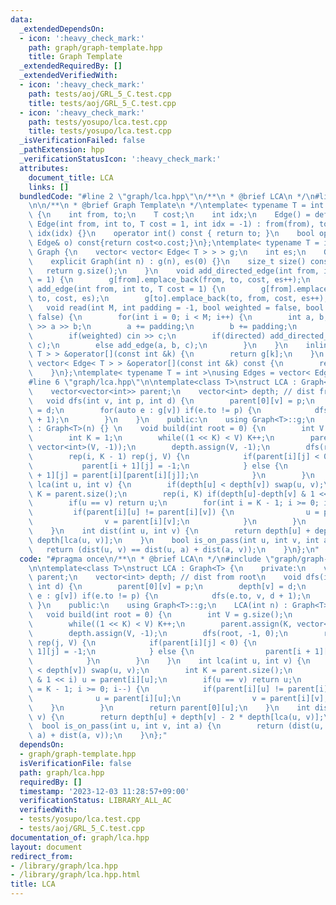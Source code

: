 ```yaml
---
data:
  _extendedDependsOn:
  - icon: ':heavy_check_mark:'
    path: graph/graph-template.hpp
    title: Graph Template
  _extendedRequiredBy: []
  _extendedVerifiedWith:
  - icon: ':heavy_check_mark:'
    path: tests/aoj/GRL_5_C.test.cpp
    title: tests/aoj/GRL_5_C.test.cpp
  - icon: ':heavy_check_mark:'
    path: tests/yosupo/lca.test.cpp
    title: tests/yosupo/lca.test.cpp
  _isVerificationFailed: false
  _pathExtension: hpp
  _verificationStatusIcon: ':heavy_check_mark:'
  attributes:
    document_title: LCA
    links: []
  bundledCode: "#line 2 \"graph/lca.hpp\"\n/**\n * @brief LCA\n */\n#line 2 \"graph/graph-template.hpp\"\
    \n\n/**\n * @brief Graph Template\n */\ntemplate< typename T = int >\nstruct Edge\
    \ {\n    int from, to;\n    T cost;\n    int idx;\n    Edge() = default;\n   \
    \ Edge(int from, int to, T cost = 1, int idx = -1) : from(from), to(to), cost(cost),\
    \ idx(idx) {}\n    operator int() const { return to; }\n    bool operator<(const\
    \ Edge& o) const{return cost<o.cost;}\n};\ntemplate< typename T = int >\nstruct\
    \ Graph {\n    vector< vector< Edge< T > > > g;\n    int es;\n    Graph() = default;\n\
    \    explicit Graph(int n) : g(n), es(0) {}\n    size_t size() const {\n     \
    \   return g.size();\n    }\n    void add_directed_edge(int from, int to, T cost\
    \ = 1) {\n        g[from].emplace_back(from, to, cost, es++);\n    }\n    void\
    \ add_edge(int from, int to, T cost = 1) {\n        g[from].emplace_back(from,\
    \ to, cost, es);\n        g[to].emplace_back(to, from, cost, es++);\n    }\n \
    \   void read(int M, int padding = -1, bool weighted = false, bool directed =\
    \ false) {\n        for(int i = 0; i < M; i++) {\n        int a, b;\n        cin\
    \ >> a >> b;\n        a += padding;\n        b += padding;\n        T c = T(1);\n\
    \        if(weighted) cin >> c;\n        if(directed) add_directed_edge(a, b,\
    \ c);\n        else add_edge(a, b, c);\n        }\n    }\n    inline vector< Edge<\
    \ T > > &operator[](const int &k) {\n        return g[k];\n    }\n    inline const\
    \ vector< Edge< T > > &operator[](const int &k) const {\n        return g[k];\n\
    \    }\n};\ntemplate< typename T = int >\nusing Edges = vector< Edge< T > >;\n\
    #line 6 \"graph/lca.hpp\"\n\ntemplate<class T>\nstruct LCA : Graph<T> {\n    private:\n\
    \    vector<vector<int>> parent;\n    vector<int> depth; // dist from root\n \
    \   void dfs(int v, int p, int d) {\n        parent[0][v] = p;\n        depth[v]\
    \ = d;\n        for(auto e : g[v]) if(e.to != p) {\n            dfs(e.to, v, d\
    \ + 1);\n        }\n    }\n    public:\n    using Graph<T>::g;\n    LCA(int n)\
    \ : Graph<T>(n) {} \n    void build(int root = 0) {\n        int V = g.size();\n\
    \        int K = 1;\n        while((1 << K) < V) K++;\n        parent.assign(K,\
    \ vector<int>(V, -1));\n        depth.assign(V, -1);\n        dfs(root, -1, 0);\n\
    \        rep(i, K - 1) rep(j, V) {\n            if(parent[i][j] < 0) {\n     \
    \           parent[i + 1][j] = -1;\n            } else {\n                parent[i\
    \ + 1][j] = parent[i][parent[i][j]];\n            }\n        }\n    }\n    int\
    \ lca(int u, int v) {\n        if(depth[u] < depth[v]) swap(u, v);\n        int\
    \ K = parent.size();\n        rep(i, K) if(depth[u]-depth[v] & 1 << i) u = parent[i][u];\n\
    \        if(u == v) return u;\n        for(int i = K - 1; i >= 0; i--) {\n   \
    \         if(parent[i][u] != parent[i][v]) {\n                u = parent[i][u];\n\
    \                v = parent[i][v];\n            }\n        }\n        return parent[0][u];\n\
    \    }\n    int dist(int u, int v) {\n        return depth[u] + depth[v] - 2 *\
    \ depth[lca(u, v)];\n    }\n    bool is_on_pass(int u, int v, int a) {\n     \
    \   return (dist(u, v) == dist(u, a) + dist(a, v));\n    }\n};\n"
  code: "#pragma once\n/**\n * @brief LCA\n */\n#include \"graph/graph-template.hpp\"\
    \n\ntemplate<class T>\nstruct LCA : Graph<T> {\n    private:\n    vector<vector<int>>\
    \ parent;\n    vector<int> depth; // dist from root\n    void dfs(int v, int p,\
    \ int d) {\n        parent[0][v] = p;\n        depth[v] = d;\n        for(auto\
    \ e : g[v]) if(e.to != p) {\n            dfs(e.to, v, d + 1);\n        }\n   \
    \ }\n    public:\n    using Graph<T>::g;\n    LCA(int n) : Graph<T>(n) {} \n \
    \   void build(int root = 0) {\n        int V = g.size();\n        int K = 1;\n\
    \        while((1 << K) < V) K++;\n        parent.assign(K, vector<int>(V, -1));\n\
    \        depth.assign(V, -1);\n        dfs(root, -1, 0);\n        rep(i, K - 1)\
    \ rep(j, V) {\n            if(parent[i][j] < 0) {\n                parent[i +\
    \ 1][j] = -1;\n            } else {\n                parent[i + 1][j] = parent[i][parent[i][j]];\n\
    \            }\n        }\n    }\n    int lca(int u, int v) {\n        if(depth[u]\
    \ < depth[v]) swap(u, v);\n        int K = parent.size();\n        rep(i, K) if(depth[u]-depth[v]\
    \ & 1 << i) u = parent[i][u];\n        if(u == v) return u;\n        for(int i\
    \ = K - 1; i >= 0; i--) {\n            if(parent[i][u] != parent[i][v]) {\n  \
    \              u = parent[i][u];\n                v = parent[i][v];\n        \
    \    }\n        }\n        return parent[0][u];\n    }\n    int dist(int u, int\
    \ v) {\n        return depth[u] + depth[v] - 2 * depth[lca(u, v)];\n    }\n  \
    \  bool is_on_pass(int u, int v, int a) {\n        return (dist(u, v) == dist(u,\
    \ a) + dist(a, v));\n    }\n};"
  dependsOn:
  - graph/graph-template.hpp
  isVerificationFile: false
  path: graph/lca.hpp
  requiredBy: []
  timestamp: '2023-12-03 11:28:57+09:00'
  verificationStatus: LIBRARY_ALL_AC
  verifiedWith:
  - tests/yosupo/lca.test.cpp
  - tests/aoj/GRL_5_C.test.cpp
documentation_of: graph/lca.hpp
layout: document
redirect_from:
- /library/graph/lca.hpp
- /library/graph/lca.hpp.html
title: LCA
---
```

